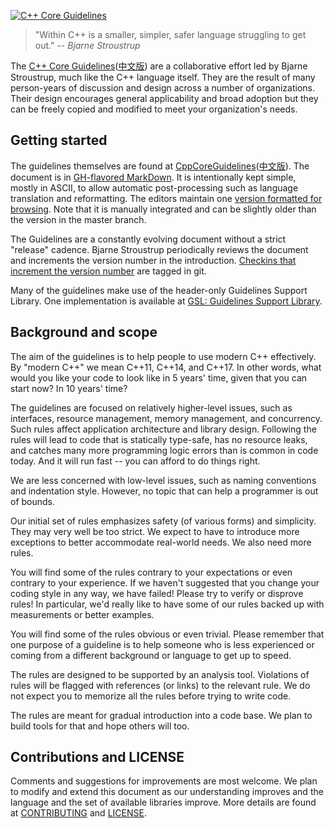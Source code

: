 [![C++ Core Guidelines](cpp_core_guidelines_logo_text.png)](http://isocpp.github.io/CppCoreGuidelines/CppCoreGuidelines)

>"Within C++ is a smaller, simpler, safer language struggling to get out."
>-- <cite>Bjarne Stroustrup</cite>

The [C++ Core Guidelines](CppCoreGuidelines.md)([中文版](CppCoreGuidelines_zh_cn.md)) are a collaborative effort led by Bjarne Stroustrup, much like the C++ language itself. They are the result of many
person-years of discussion and design across a number of organizations. Their design encourages general applicability and broad adoption but
they can be freely copied and modified to meet your organization's needs.

## Getting started

The guidelines themselves are found at [CppCoreGuidelines](CppCoreGuidelines.md)([中文版](CppCoreGuidelines_zh_cn.md)). The document is in [GH-flavored MarkDown](https://github.github.com/gfm/). It is intentionally kept simple, mostly in ASCII, to allow automatic post-processing such as language translation and reformatting. The editors maintain one
[version formatted for browsing](http://isocpp.github.io/CppCoreGuidelines/CppCoreGuidelines). Note that it is manually integrated and can be slightly older than the version in the master branch.

The Guidelines are a constantly evolving document without a strict "release" cadence. Bjarne Stroustrup periodically reviews the document and increments the version number in the introduction. [Checkins that increment the version number](https://github.com/isocpp/CppCoreGuidelines/releases) are tagged in git. 

Many of the guidelines make use of the header-only Guidelines Support Library. One implementation is available at [GSL: Guidelines Support Library](https://github.com/Microsoft/GSL).

## Background and scope

The aim of the guidelines is to help people to use modern C++ effectively. By "modern C++" we mean C++11, C++14, and C++17. In other
words, what would you like your code to look like in 5 years' time, given that you can start now? In 10 years' time?

The guidelines are focused on relatively higher-level issues, such as interfaces, resource management, memory management, and concurrency. Such
rules affect application architecture and library design. Following the rules will lead to code that is statically type-safe, has no resource
leaks, and catches many more programming logic errors than is common in code today. And it will run fast -- you can afford to do things right.

We are less concerned with low-level issues, such as naming conventions and indentation style. However, no topic that can help a programmer is
out of bounds.

Our initial set of rules emphasizes safety (of various forms) and simplicity. They may very well be too strict. We expect to have to introduce
more exceptions to better accommodate real-world needs. We also need more rules.

You will find some of the rules contrary to your expectations or even contrary to your experience. If we haven't suggested that you change your
coding style in any way, we have failed! Please try to verify or disprove rules! In particular, we'd really like to have some of our rules
backed up with measurements or better examples.

You will find some of the rules obvious or even trivial. Please remember that one purpose of a guideline is to help someone who is less
experienced or coming from a different background or language to get up to speed.

The rules are designed to be supported by an analysis tool. Violations of rules will be flagged with references (or links) to the relevant rule.
We do not expect you to memorize all the rules before trying to write code.

The rules are meant for gradual introduction into a code base. We plan to build tools for that and hope others will too.

## Contributions and LICENSE

Comments and suggestions for improvements are most welcome. We plan to modify and extend this document as our understanding improves and the
language and the set of available libraries improve. More details are found at [CONTRIBUTING](./CONTRIBUTING.md) and [LICENSE](./LICENSE).
